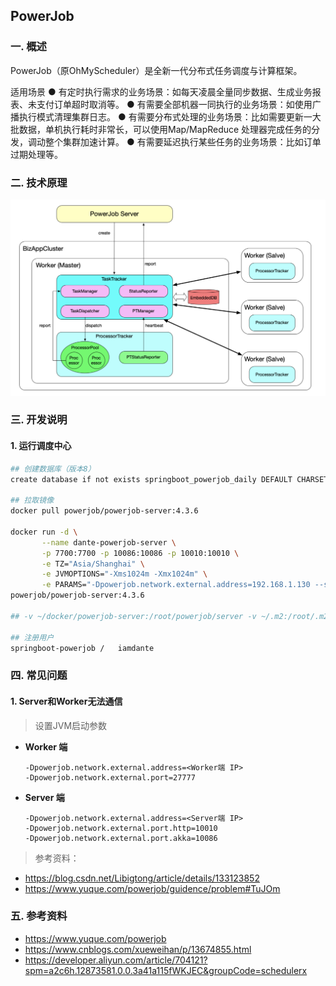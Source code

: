 ## PowerJob

### 一.  概述
PowerJob（原OhMyScheduler）是全新一代分布式任务调度与计算框架。

适用场景
● 有定时执行需求的业务场景：如每天凌晨全量同步数据、生成业务报表、未支付订单超时取消等。
● 有需要全部机器一同执行的业务场景：如使用广播执行模式清理集群日志。
● 有需要分布式处理的业务场景：比如需要更新一大批数据，单机执行耗时非常长，可以使用Map/MapReduce 处理器完成任务的分发，调动整个集群加速计算。
● 有需要延迟执行某些任务的业务场景：比如订单过期处理等。

### 二.  技术原理

<img src="./image/tech-arch.png" alt="tech-arch" style="zoom:70%;" />

### 三.  开发说明

#### 1. 运行调度中心

```bash
## 创建数据库（版本8）
create database if not exists springboot_powerjob_daily DEFAULT CHARSET utf8mb4;

## 拉取镜像
docker pull powerjob/powerjob-server:4.3.6

docker run -d \
       --name dante-powerjob-server \
       -p 7700:7700 -p 10086:10086 -p 10010:10010 \
       -e TZ="Asia/Shanghai" \
       -e JVMOPTIONS="-Xms1024m -Xmx1024m" \
       -e PARAMS="-Dpowerjob.network.external.address=192.168.1.130 --spring.profiles.active=daily --spring.datasource.core.jdbc-url=jdbc:mysql://docker.for.mac.host.internal:3307/springboot_powerjob_daily?useUnicode=true&characterEncoding=UTF-8&serverTimezone=Asia/Shanghai --spring.datasource.core.username=root --spring.datasource.core.password=iamdante --oms.mongodb.enable=false" \
powerjob/powerjob-server:4.3.6

## -v ~/docker/powerjob-server:/root/powerjob/server -v ~/.m2:/root/.m2 \

## 注册用户
springboot-powerjob /	iamdante
```

### 四. 常见问题

#### 1. Server和Worker无法通信

> 设置JVM启动参数

- **Worker 端**

  ```properties
  -Dpowerjob.network.external.address=<Worker端 IP>
  -Dpowerjob.network.external.port=27777
  ```

- **Server 端**

  ```properties
  -Dpowerjob.network.external.address=<Server端 IP>
  -Dpowerjob.network.external.port.http=10010
  -Dpowerjob.network.external.port.akka=10086
  ```

> 参考资料：

- https://blog.csdn.net/Libigtong/article/details/133123852
- https://www.yuque.com/powerjob/guidence/problem#TuJOm

### 五.  参考资料 

- https://www.yuque.com/powerjob
- https://www.cnblogs.com/xueweihan/p/13674855.html
- https://developer.aliyun.com/article/704121?spm=a2c6h.12873581.0.0.3a41a115fWKJEC&groupCode=schedulerx
